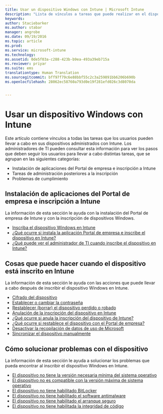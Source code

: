 ```yaml
---
title: Usar un dispositivo Windows con Intune | Microsoft Intune
description: "Lista de vínculos a tareas que puede realizar en el dispositivo Windows cuando este está inscrito en Intune"
keywords: 
author: Staciebarker
ms.author: stabar
manager: angrobe
ms.date: 09/19/2016
ms.topic: article
ms.prod: 
ms.service: microsoft-intune
ms.technology: 
ms.assetid: 0de5f03a-c288-423b-b9ea-493a39eb715a
ms.reviewer: priyar
ms.suite: ems
translationtype: Human Translation
ms.sourcegitcommit: bff97f79c6e88bbf55c2c3a259891bb6206b690b
ms.openlocfilehash: 28062ec58760a793d0e19f281efd026c3d8070da


---
```


# Usar un dispositivo Windows con Intune

Este artículo contiene vínculos a todas las tareas que los usuarios pueden llevar a cabo en sus dispositivos administrados con Intune. Los administradores de TI pueden consultar esta información para ver los pasos que deben seguir los usuarios para llevar a cabo distintas tareas, que se agrupan en las siguientes categorías:
- Instalación de aplicaciones del Portal de empresa e inscripción a Intune
- Tareas de administración posteriores a la inscripción
- Problemas de cumplimiento

## Instalación de aplicaciones del Portal de empresa e inscripción a Intune

La información de esta sección le ayuda con la instalación del Portal de empresa de Intune y con la inscripción de dispositivos Windows.

- [Inscriba el dispositivo Windows en Intune](enroll-your-device-in-intune-windows.md)
- [¿Qué ocurre si instala la aplicación Portal de empresa e inscribe el dispositivo en Intune?](what-happens-if-you-install-the-company-portal-app-and-enroll-your-device-in-intune-windows.md)
- [¿Qué puede ver el administrador de TI cuando inscribe el dispositivo en Intune?](what-can-your-it-administrator-see-when-you-enroll-your-device-in-intune-windows.md)

## Cosas que puede hacer cuando el dispositivo está inscrito en Intune

La información de esta sección le ayuda con las acciones que puede llevar a cabo después de inscribir el dispositivo Windows en Intune.

- [Cifrado del dispositivo](encrypt-your-device-windows.md)
- [Establecer o cambiar la contraseña](set-or-change-your-password-windows.md)
- [Restablecer (borrar) el dispositivo perdido o robado](reset-erase-your-lost-or-stolen-device-windows.md)
- [Anulación de la inscripción del dispositivo en Intune](unenroll-your-device-from-intune-windows.md)
- [¿Qué ocurre si anula la inscripción del dispositivo de Intune?](what-happens-if-you-unenroll-your-device-from-intune-windows.md)
- [¿Qué ocurre si restablece el dispositivo con el Portal de empresa?](what-happens-if-you-reset-your-device-using-the-company-portal-windows.md)
- [Desactivar la recopilación de datos de uso de Microsoft](turn-off-microsoft-usage-data-collection-windows.md)
- [Sincronizar el dispositivo manualmente](sync-your-device-manually-windows.md)

## Cómo solucionar problemas con el dispositivo

La información de esta sección le ayuda a solucionar los problemas que pueda encontrar al inscribir el dispositivo Windows en Intune.

- [El dispositivo no tiene la versión necesaria mínima del sistema operativo](device-doesnt-have-the-required-minimum-operating-system-version-windows.md)
- [El dispositivo no es compatible con la versión máxima de sistema operativo](device-doesnt-comply-with-maximum-operating-system-version-windows.md)
- [El dispositivo no tiene habilitado BitLocker](device-doesnt-have-bitlocker-enabled-windows.md)
- [El dispositivo no tiene habilitado el software antimalware](device-doesnt-have-antimalware-software-enabled-windows.md)
- [El dispositivo no tiene habilitado el arranque seguro](device-doesnt-have-secure-boot-enabled-windows.md)
- [El dispositivo no tiene habilitada la integridad de código](device-doesnt-have-code-integrity-enabled-windows.md)



<!--HONumber=Sep16_HO3-->


